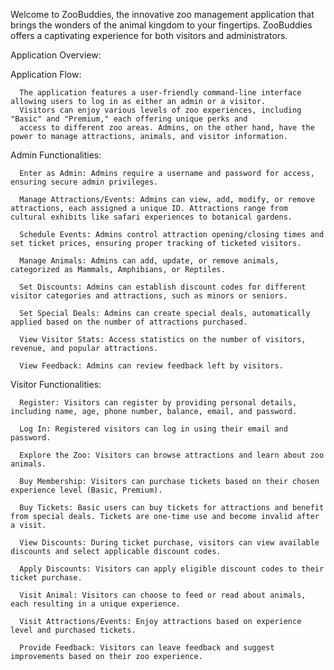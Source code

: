 Welcome to ZooBuddies, the innovative zoo management application that brings the wonders of the animal kingdom to your fingertips.
ZooBuddies offers a captivating experience for both visitors and administrators.



Application Overview:

Application Flow:

      The application features a user-friendly command-line interface allowing users to log in as either an admin or a visitor.
      Visitors can enjoy various levels of zoo experiences, including "Basic" and "Premium," each offering unique perks and 
      access to different zoo areas. Admins, on the other hand, have the power to manage attractions, animals, and visitor information.




Admin Functionalities:

      Enter as Admin: Admins require a username and password for access, ensuring secure admin privileges.
      
      Manage Attractions/Events: Admins can view, add, modify, or remove attractions, each assigned a unique ID. Attractions range from cultural exhibits like safari experiences to botanical gardens.
      
      Schedule Events: Admins control attraction opening/closing times and set ticket prices, ensuring proper tracking of ticketed visitors.
      
      Manage Animals: Admins can add, update, or remove animals, categorized as Mammals, Amphibians, or Reptiles.
      
      Set Discounts: Admins can establish discount codes for different visitor categories and attractions, such as minors or seniors.
      
      Set Special Deals: Admins can create special deals, automatically applied based on the number of attractions purchased.
      
      View Visitor Stats: Access statistics on the number of visitors, revenue, and popular attractions.
      
      View Feedback: Admins can review feedback left by visitors.
      



Visitor Functionalities:

      Register: Visitors can register by providing personal details, including name, age, phone number, balance, email, and password.
      
      Log In: Registered visitors can log in using their email and password.
      
      Explore the Zoo: Visitors can browse attractions and learn about zoo animals.
      
      Buy Membership: Visitors can purchase tickets based on their chosen experience level (Basic, Premium).
      
      Buy Tickets: Basic users can buy tickets for attractions and benefit from special deals. Tickets are one-time use and become invalid after a visit.
      
      View Discounts: During ticket purchase, visitors can view available discounts and select applicable discount codes.
      
      Apply Discounts: Visitors can apply eligible discount codes to their ticket purchase.

      Visit Animal: Visitors can choose to feed or read about animals, each resulting in a unique experience.
      
      Visit Attractions/Events: Enjoy attractions based on experience level and purchased tickets.
      
      Provide Feedback: Visitors can leave feedback and suggest improvements based on their zoo experience.
